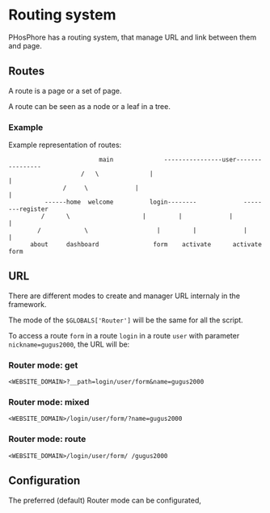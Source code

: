 # Routing system

PHosPhore has a routing system, that manage URL and link between them and page.

## Routes

A route is a page or a set of page.

A route can be seen as a node or a leaf in a tree.

### Example

Example representation of routes:

```
                         main              ----------------user----------------
	       	        /   \              |                                  |
		       /     \             |                                  |
	      ------home  welcome          login--------             --------register
	     /		\                    |         |             |          |
	    /	         \                   |         |             |          |
	  about     dashboard               form    activate      activate     form
```

## URL

There are different modes to create and manager URL internaly in the framework.

The mode of the `$GLOBALS['Router']` will be the same for all the script.

To access a route `form` in a route `login` in a route `user` with parameter
`nickname=gugus2000`, the URL will be:

### Router mode: get

`<WEBSITE_DOMAIN>?__path=login/user/form&name=gugus2000`

### Router mode: mixed

`<WEBSITE_DOMAIN>/login/user/form/?name=gugus2000`

### Router mode: route

`<WEBSITE_DOMAIN>/login/user/form/ /gugus2000`

## Configuration

The preferred (default) Router mode can be configurated,

